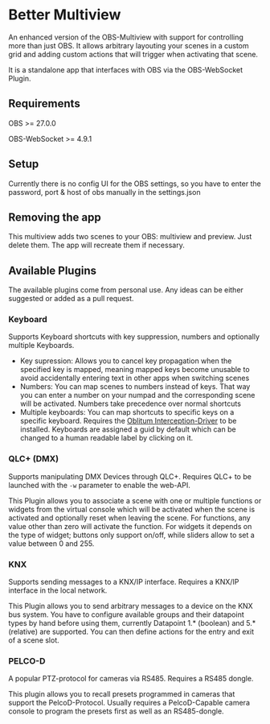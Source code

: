 # Better Multiview
An enhanced version of the OBS-Multiview with support for controlling more than just OBS. It allows arbitrary layouting your scenes in a custom grid and adding custom actions that will trigger when activating that scene.

It is a standalone app that interfaces with OBS via the OBS-WebSocket Plugin.

## Requirements
OBS >= 27.0.0

OBS-WebSocket >= 4.9.1

## Setup
Currently there is no config UI for the OBS settings, so you have to enter the password, port & host of obs manually in the settings.json

## Removing the app
This multiview adds two scenes to your OBS: multiview and preview. Just delete them. The app will recreate them if necessary.

## Available Plugins
The available plugins come from personal use. Any ideas can be either suggested or added as a pull request.

### Keyboard
Supports Keyboard shortcuts with key suppression, numbers and optionally multiple Keyboards.

- Key supression: Allows you to cancel key propagation when the specified key is mapped, meaning mapped keys become unusable to avoid accidentally entering text in other apps when switching scenes
- Numbers: You can map scenes to numbers instead of keys. That way you can enter a number on your numpad and the corresponding scene will be activated. Numbers take precedence over normal shortcuts
- Multiple keyboards: You can map shortcuts to specific keys on a specific keyboard. Requires the [Oblitum Interception-Driver](https://github.com/oblitum/Interception) to be installed. Keyboards are assigned a guid by default which can be changed to a human readable label by clicking on it.

### QLC+ (DMX)
Supports manipulating DMX Devices through QLC+. Requires QLC+ to be launched with the `-w` parameter to enable the web-API.

This Plugin allows you to associate a scene with one or multiple functions or widgets from the virtual console which will be activated when the scene is activated and optionally reset when leaving the scene. For functions, any value other than zero will activate the function. For widgets it depends on the type of widget; buttons only support on/off, while sliders allow to set a value between 0 and 255.

### KNX
Supports sending messages to a KNX/IP interface. Requires a KNX/IP interface in the local network.

This Plugin allows you to send arbitrary messages to a device on the KNX bus system. You have to configure available groups and their datapoint types by hand before using them, currently Datapoint 1.* (boolean) and 5.* (relative) are supported. You can then define actions for the entry and exit of a scene slot.

### PELCO-D
A popular PTZ-protocol for cameras via RS485. Requires a RS485 dongle.

This plugin allows you to recall presets programmed in cameras that support the PelcoD-Protocol. Usually requires a PelcoD-Capable camera console to program the presets first as well as an RS485-dongle.